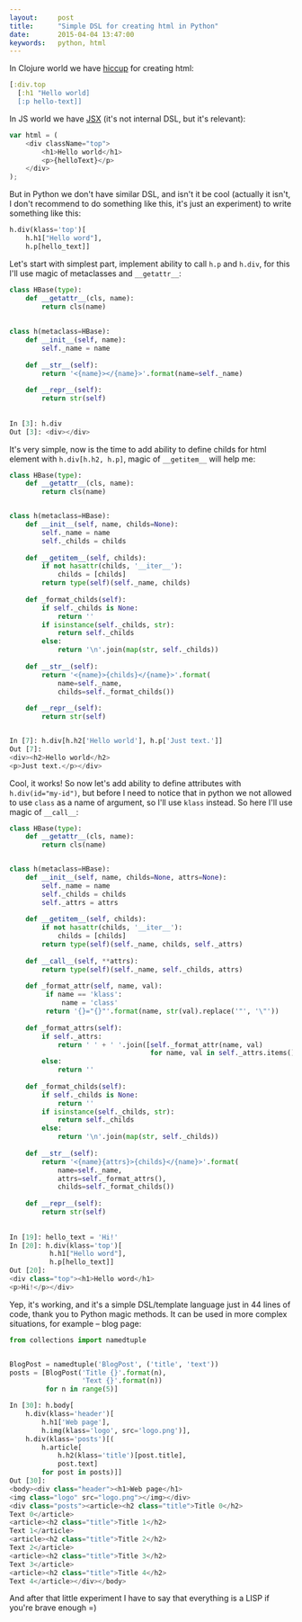 ```yaml
---
layout:     post
title:      "Simple DSL for creating html in Python"
date:       2015-04-04 13:47:00
keywords:   python, html
---
```


In Clojure world we have [hiccup](https://github.com/weavejester/hiccup) for creating html:

```clojure
[:div.top
  [:h1 "Hello world]
  [:p hello-text]]
```

In JS world we have [JSX](https://facebook.github.io/react/docs/jsx-in-depth.html) (it's not internal DSL, but it's relevant):

```js
var html = (
    <div className="top">
        <h1>Hello world</h1>
        <p>{helloText}</p>
    </div>
);
```

But in Python we don't have similar DSL, and isn't it be cool
(actually it isn't, I don't recommend to do something like this,
it's just an experiment) to write something like this:
 
```python
h.div(klass='top')[
    h.h1["Hello word"],
    h.p[hello_text]]
```

Let's start with simplest part, implement ability to call `h.p` and
`h.div`, for this I'll use magic of metaclasses and `__getattr__`:

```python
class HBase(type):
    def __getattr__(cls, name):
        return cls(name)
        
        
class h(metaclass=HBase):
    def __init__(self, name):
        self._name = name
        
    def __str__(self):
        return '<{name}></{name}>'.format(name=self._name)
        
    def __repr__(self):
        return str(self)
        
        
In [3]: h.div
Out [3]: <div></div>
```

It's very simple, now is the time to add ability to define
childs for html element with `h.div[h.h2, h.p]`, magic of `__getitem__`
will help me:

```python
class HBase(type):
    def __getattr__(cls, name):
        return cls(name)


class h(metaclass=HBase):
    def __init__(self, name, childs=None):
        self._name = name
        self._childs = childs
        
    def __getitem__(self, childs):
        if not hasattr(childs, '__iter__'):
            childs = [childs]
        return type(self)(self._name, childs)
        
    def _format_childs(self):
        if self._childs is None:
            return ''
        if isinstance(self._childs, str):
            return self._childs
        else:
            return '\n'.join(map(str, self._childs))
        
    def __str__(self):
        return '<{name}>{childs}</{name}>'.format(
            name=self._name,
            childs=self._format_childs())
            
    def __repr__(self):
        return str(self)


In [7]: h.div[h.h2['Hello world'], h.p['Just text.']]
Out [7]:
<div><h2>Hello world</h2>
<p>Just text.</p></div>
```

Cool, it works! So now let's add ability to define attributes
with `h.div(id="my-id")`, but before I need to notice that in
python we not allowed to use `class` as a name of argument,
so I'll use `klass` instead. So here I'll use magic of `__call__`:

```python
class HBase(type):
    def __getattr__(cls, name):
        return cls(name)


class h(metaclass=HBase):
    def __init__(self, name, childs=None, attrs=None):
        self._name = name
        self._childs = childs
        self._attrs = attrs
        
    def __getitem__(self, childs):
        if not hasattr(childs, '__iter__'):
            childs = [childs]
        return type(self)(self._name, childs, self._attrs)
        
    def __call__(self, **attrs):
        return type(self)(self._name, self._childs, attrs)
        
    def _format_attr(self, name, val):
         if name == 'klass':
             name = 'class'
         return '{}="{}"'.format(name, str(val).replace('"', '\"'))
        
    def _format_attrs(self):
        if self._attrs:
            return ' ' + ' '.join([self._format_attr(name, val)
                                   for name, val in self._attrs.items()])
        else:
            return ''
        
    def _format_childs(self):
        if self._childs is None:
            return ''
        if isinstance(self._childs, str):
            return self._childs
        else:
            return '\n'.join(map(str, self._childs))
        
    def __str__(self):
        return '<{name}{attrs}>{childs}</{name}>'.format(
            name=self._name,
            attrs=self._format_attrs(),
            childs=self._format_childs())
            
    def __repr__(self):
        return str(self)
            
            
In [19]: hello_text = 'Hi!'
In [20]: h.div(klass='top')[
          h.h1["Hello word"],
          h.p[hello_text]]
Out [20]:
<div class="top"><h1>Hello word</h1>
<p>Hi!</p></div>
```

Yep, it's working, and it's a simple DSL/template language just in
44 lines of code, thank you to Python magic methods. It can be used
in more complex situations, for example &ndash; blog page:

```python
from collections import namedtuple


BlogPost = namedtuple('BlogPost', ('title', 'text'))
posts = [BlogPost('Title {}'.format(n),
                  'Text {}'.format(n))
         for n in range(5)]

In [30]: h.body[
    h.div(klass='header')[
        h.h1['Web page'],
        h.img(klass='logo', src='logo.png')],
    h.div(klass='posts')[(
        h.article[
            h.h2(klass='title')[post.title],
            post.text]
        for post in posts)]]
Out [30]:
<body><div class="header"><h1>Web page</h1>
<img class="logo" src="logo.png"></img></div>
<div class="posts"><article><h2 class="title">Title 0</h2>
Text 0</article>
<article><h2 class="title">Title 1</h2>
Text 1</article>
<article><h2 class="title">Title 2</h2>
Text 2</article>
<article><h2 class="title">Title 3</h2>
Text 3</article>
<article><h2 class="title">Title 4</h2>
Text 4</article></div></body>
```

And after that little experiment I have to say that
everything is a LISP if you're brave enough =)
